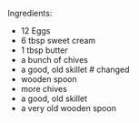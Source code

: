 Ingredients:

- 12 Eggs
- 6 tbsp sweet cream
- 1 tbsp butter
- a bunch of chives
- a good, old skillet # changed
- wooden spoon
- more chives
- a good, old skillet
- a very old wooden spoon
